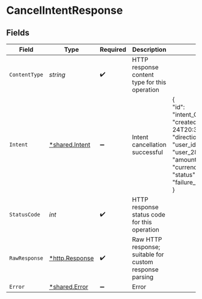 # CancelIntentResponse


## Fields

| Field                                                                                                                                                                                                                                    | Type                                                                                                                                                                                                                                     | Required                                                                                                                                                                                                                                 | Description                                                                                                                                                                                                                              | Example                                                                                                                                                                                                                                  |
| ---------------------------------------------------------------------------------------------------------------------------------------------------------------------------------------------------------------------------------------- | ---------------------------------------------------------------------------------------------------------------------------------------------------------------------------------------------------------------------------------------- | ---------------------------------------------------------------------------------------------------------------------------------------------------------------------------------------------------------------------------------------- | ---------------------------------------------------------------------------------------------------------------------------------------------------------------------------------------------------------------------------------------- | ---------------------------------------------------------------------------------------------------------------------------------------------------------------------------------------------------------------------------------------- |
| `ContentType`                                                                                                                                                                                                                            | *string*                                                                                                                                                                                                                                 | :heavy_check_mark:                                                                                                                                                                                                                       | HTTP response content type for this operation                                                                                                                                                                                            |                                                                                                                                                                                                                                          |
| `Intent`                                                                                                                                                                                                                                 | [*shared.Intent](../../../pkg/models/shared/intent.md)                                                                                                                                                                                   | :heavy_minus_sign:                                                                                                                                                                                                                       | Intent cancellation successful                                                                                                                                                                                                           | {<br/>"id": "intent_CpiSd1bptYB5P55ysTDHgh",<br/>"created_at": "2023-05-24T20:36:50.694Z",<br/>"direction": "cash_in",<br/>"user_id": "user_28CJjV7P4Go5PNJvfzghiD",<br/>"amount": 1450,<br/>"currency": "USD",<br/>"status": "processed",<br/>"failure_details": null<br/>} |
| `StatusCode`                                                                                                                                                                                                                             | *int*                                                                                                                                                                                                                                    | :heavy_check_mark:                                                                                                                                                                                                                       | HTTP response status code for this operation                                                                                                                                                                                             |                                                                                                                                                                                                                                          |
| `RawResponse`                                                                                                                                                                                                                            | [*http.Response](https://pkg.go.dev/net/http#Response)                                                                                                                                                                                   | :heavy_check_mark:                                                                                                                                                                                                                       | Raw HTTP response; suitable for custom response parsing                                                                                                                                                                                  |                                                                                                                                                                                                                                          |
| `Error`                                                                                                                                                                                                                                  | [*shared.Error](../../../pkg/models/shared/error.md)                                                                                                                                                                                     | :heavy_minus_sign:                                                                                                                                                                                                                       | Error                                                                                                                                                                                                                                    |                                                                                                                                                                                                                                          |